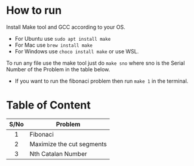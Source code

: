 # How to run

Install Make tool and GCC according to your OS.

- For Ubuntu use `sudo apt install make`
- For Mac use `brew install make`
- For Windows use `choco install make` or use WSL.

To run any file use the make tool just do `make sno` where sno is the Serial Number of the Problem in the table below.

- If you want to run the fibonaci problem then run `make 1` in the terminal.

# Table of Content

| S/No | Problem                   |
| :--: | ------------------------- |
|  1   | Fibonaci                  |
|  2   | Maximize the cut segments |
|  3   | Nth Catalan Number        |
